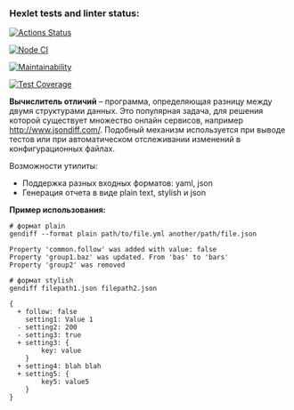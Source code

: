 ### Hexlet tests and linter status:
[![Actions Status](https://github.com/Enstrue/frontend-project-46/actions/workflows/hexlet-check.yml/badge.svg)](https://github.com/Enstrue/frontend-project-46/actions)

[![Node CI](https://github.com/Enstrue/frontend-project-46/actions/workflows/node.js.yml/badge.svg)](https://github.com/Enstrue/frontend-project-46/actions/workflows/node.js.yml)

[![Maintainability](https://api.codeclimate.com/v1/badges/98b4467774ba9e81009b/maintainability)](https://codeclimate.com/github/Enstrue/frontend-project-46/maintainability)

[![Test Coverage](https://api.codeclimate.com/v1/badges/98b4467774ba9e81009b/test_coverage)](https://codeclimate.com/github/Enstrue/frontend-project-46/test_coverage)

**Вычислитель отличий** – программа, определяющая разницу между двумя структурами данных. Это популярная задача, для решения которой существует множество онлайн сервисов, например http://www.jsondiff.com/. Подобный механизм используется при выводе тестов или при автоматическом отслеживании изменений в конфигурационных файлах.

Возможности утилиты:

- Поддержка разных входных форматов: yaml, json
- Генерация отчета в виде plain text, stylish и json

**Пример использования:**

```
# формат plain
gendiff --format plain path/to/file.yml another/path/file.json

Property 'common.follow' was added with value: false
Property 'group1.baz' was updated. From 'bas' to 'bars'
Property 'group2' was removed

# формат stylish
gendiff filepath1.json filepath2.json

{
  + follow: false
    setting1: Value 1
  - setting2: 200
  - setting3: true
  + setting3: {
        key: value
    }
  + setting4: blah blah
  + setting5: {
        key5: value5
    }
}
```